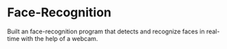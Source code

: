 # Face-Recognition
Built an face-recognition program that detects and recognize faces in real-time with the help of a webcam.
